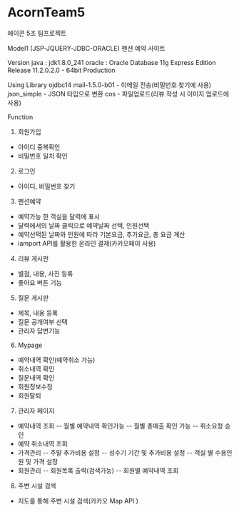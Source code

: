 # AcornTeam5
에이콘 5조 팀프로젝트


Model1 (JSP-JQUERY-JDBC-ORACLE)
펜션 예약 사이트

Version
java : jdk1.8.0_241
oracle : Oracle Database 11g Express Edition Release 11.2.0.2.0 - 64bit Production

Using Library
ojdbc14
mail-1.5.0-b01 - 이메일 전송(비밀번호 찾기에 사용)
json_simple - JSON 타입으로 변환
cos - 파일업로드(리뷰 작성 시 이미지 업로드에 사용)

Function
 1. 회원가입
 - 아이디 중복확인
 - 비밀번호 일치 확인
 
 2. 로그인
 - 아이디, 비밀번호 찾기
 
 3. 펜션예약
 - 예약가능 한 객실을 달력에 표시
 - 달력에서의 날짜 클릭으로 예약날짜 선택, 인원선택
 - 예약선택된 날짜와 인원에 따라 기본요금, 추가요금, 총 요금 계산
 - iamport API를 활용한 온라인 결제(카카오페이 사용)
 
 4. 리뷰 게시판
 - 별점, 내용, 사진 등록
 - 좋아요 버튼 기능
 
 5. 질문 게시판
 - 제목, 내용 등록
 - 질문 공개여부 선택
 - 관리자 답변기능
 
 6. Mypage
 - 예약내역 확인(예약취소 가능)
 - 취소내역 확인
 - 질문내역 확인
 - 회원정보수정
 - 회원탈퇴
 
 7. 관리자 페이지
 - 예약내역 조회
  -- 월별 예약내역 확인가능
  -- 월별 총매출 확인 가능
  -- 취소요청 승인
 - 예약 취소내역 조회
 - 가격관리
  -- 주말 추가비용 설정
  -- 성수기 기간 및 추가비용 설정
  -- 객실 별 수용인원 및 가격 설정
 - 회원관리
  -- 회원목록 출력(검색가능)
  -- 회원별 예약내역 조회
 
 8. 주변 시설 검색
 - 지도를 통해 주변 시설 검색(카카오 Map API )
















